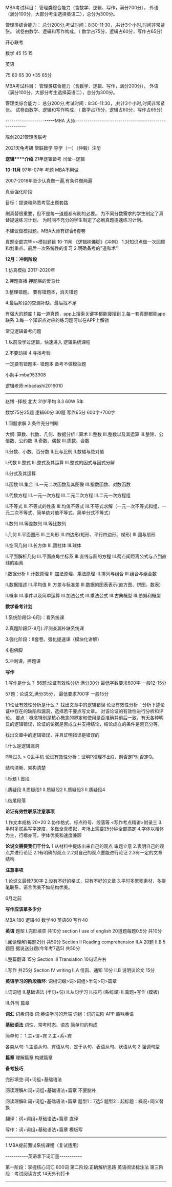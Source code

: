  
 
MBA考试科目：
管理类综合能力（含数学、逻辑、写作，满分200分），
外语（满分100分，大部分考生选择英语二），总分为300分。


管理类综合能力：
总分200分,考试时间：8:30-11:30，,共计3个小时,时间非常紧张。
试卷由数学、逻辑和写作构成，（
数学占75分，逻辑占60分，写作占65分）




开心联考

数学
45
15
15

英语



75
60
65  30 +35 65分



MBA考试科目：
管理类综合能力（含数学、逻辑、写作，满分200分），
外语（满分100分，大部分考生选择英语二），总分为300分。


管理类综合能力：
总分200分,考试时间：8:30-11:30，,共计3个小时,时间非常紧张。
试卷由数学、逻辑和写作构成，（
数学占75分，逻辑占60分，写作占65分）

------------------------MBA 大师------------------------------------------------------

陈剑2021管理类联考

2021天龟考研 管联数学 导学（一）（仲毅）注册

**逻辑****介绍**
21年逻辑备考 司莹--逻辑

**10-11月**
97年-07年 考题 MBA不用做

2007-2016年至少认真做一遍,有条件做两遍

真替强化阶段

目标：提速和熟悉考官出题套路

刷真替很重要，但不是每一道题都有刷的必要。
为不同分数需求的学生制定了真替提速练习计划。
为时间不充分的学生制定了必刷真题提速练习计划。

不建议做模拟题。MBA大师有综合8套卷

真题全部完毕>>模拟题目 10-11月
《逻辑抱佛脚》《冲刺》
1.对知识点做一次回顾和划重点。最后一次系统性的复习
2.明确备考的"道和术"


**12月：冲刺阶段**

1.仿真模拟  2017-2020年

2.押题直播   押题届的爱马仕

3.整理错题。  要有错题本，消灭错题

4.最后阶段的查漏补缺。最后找不足  

有强大的题库
1.每一道真题，app上搜索关键字都能搜搜到
2.每一套真题都能app联系
3.每一个知识点对应的练习题可以在APP上解锁


常见逻辑备考问题

1.以前没学过逻辑，快速进入
逻辑系统课程

2.不要动摇
4.寻找考验

一定要有错题本-  错题本
备考不做模拟题

小助手:mba953908

逻辑老师:mbadashi2016010


--------------------------------------------------------
赵博 -择校
北大 31岁平均 8.3 60W 5年


数学75分25题
逻辑60分 30题
写作65分  600字+700字



1.问题求解
2.条件充分判断

大纲:
算数、代数、几何、数据分析
I.算术
II.整数
III.整数以及其运算
III.整除、公倍数、公约数
III.奇数、偶数
III.质数、合数

II.分数、小数、百分数
II.比与比例
II.数轴与绝对值


I.代数
II.整式
III.整式及其运算
III.整式的因式与因式分解

II.分式及其运算

II.函数
III.集合
III.一元二次函数及其图像
III.指数函数、对数函数

II.代数方程
III.一元一次方程
III.二元二次方程
III.二元一次方程组

II.不等式
III.不等式的性质
III.均值不等式
III.不等式求解（一元一次不等式和组、一元二次不等式、简单绝对值不等式、简单分式不等式）

II.数列
III.等差数列
III.等比数列


I.几何
II.平面图形
III.三角形
III.四边形(矩形、平行四边形、梯形)
III.圆与扇形

II.空间几何
III.长方体
III.圆柱体
III.球体

II.平面解析几何
III.平面直角坐标系
III.直线与圆的方程
III.两点间距离公式与点到直线的距离


I.数据分析
II.计数原理
III.加法原理、乘法原理
III.排列与组合
III.组合与组合数

II.数据描述
III.平均值
III.方差与标准差
III.数据的图表表示(直方图、饼图、数表)

II.概率
III.事件以及简单运算
III.加法公式
III.乘法公式
III.古典概型
III.伯努利概型

**数学备考计划**

1.系统阶段(3-6月)：看系统课

2.真题阶段(7-8月):评测查漏补缺系统课

3.强化阶段：8套卷。强化提速课（模块化讲解）

4.抱佛脚

5.冲刺课，押题课






**写作**

1.写作是什么？
56题:论证有效性分析 满分30分 最低字数要求600字  一般12-15分

57题：论说文,满分35分， 最低要求700字  一般15分


1.1论证有效性分析是什么？
找出文章中的逻辑错误
论证有效性分析：分析下述论证中存在的缺陷和漏洞，选择若干要点写文章。
对该论证的有效性进行分析和评论。
要点：概念特别是核心概念的界定和使用是否准确并前后一致，有无各种明显的逻辑错误，论证的论据是否成立并支持结论，结论成立的条件是否充分等。

找出文章中的逻辑错误，并且证明错误是错误的

I.什么是逻辑漏洞

P睡过头  >  Q丢手机
论证有效性分析：证明P推理不出Q，别否定P别否定Q。

结构清晰、架构清楚

I.标题
I.首段

I.质疑段
II.质疑段1
II.质疑段2
II.质疑段3
II.质疑段4

I.结尾段落


**论证有效性联系注意事项**

1.作文本规格 20*20
2.协作格式、标点符号、段落等  <写作考点精讲>附录三
3.平时多联系写字速度，多做全真模拟，考场上需要25分钟全部搞定
4.字体以楷体为主，行楷亦可，字体优美和速度兼顾


**论说文需要我们干什么**
1.从材料中提炼出来自己的观点  审题立意
2.表明自己的观点并进行论证
2.1有明确的观点
2.2对自己的观点要能进行论证
2.3有一定的文章结构

**注意事项**

1.论说文最佳730字
2.没有不好的格式，只有不好的文章
3.平时多累积素材，多提笔联系，语言优美不如结构优美。


6月之前


**写作应该拿多少分**

MBA:180 逻辑40  数学40 英语60 写作40







**英语**
题型 
I.完形填空 共10分
section I use of english
20道题每题0.5分 共10分

I.阅读理解(每题2分) 共50分
Section II Reading comprehension 
II.A  20题
II.B  5题目 据说送分题(今年考7选5)
共50分


I.整篇翻译  15分
Section III
Transiation 
10句话左右


I.写作 共25分
Section IV writing
II.A 信函、通知  10分
II.B 说明议论文  15分







**英语学习的阶段循环**:
词根词缀>词>词组>半句>句>篇章

I.词词组
II.基础语法 (半句+句)
II.从句学习
II.技巧 (系统课)
II.真题+写作 (模板)

III.外刊 篇章


**词汇**
词素词根
词:英语学习的开端
词组：词的进阶  APP 趣味英语


**基础语法**
词性、常考时态、语态
简单句的构成

简单句：
1.主+谓+宾
2.主+系+宾

各类从句:
1.主语从句、宾语从句、定于从句、表语从句、状语从句
2.强调句型



**篇章**
理解篇章
构建篇章








**备考技巧**

完形填空:词+词组+基础语法


阅读理解A:词+词组+基础语法+篇章 不要脑补

阅读理解B:词+词组+基础语法+篇章
题型1：7选5
题型2：起标题：概况+同义替换


翻译：词+词组+基础语法+篇章
直译


写作：词+词组+基础语法+篇章
模板写


-----------------------------------------------------

1.MBA提前面试系统课程（复试适用）






-----------英语拿下词汇量-----------



第一阶段：掌握核心词汇  800词
第二阶段:正确解析思路  英语阅读标注法
第三阶段：考试阅读方式  14天外刊打卡









-------------------------------------------------------------











